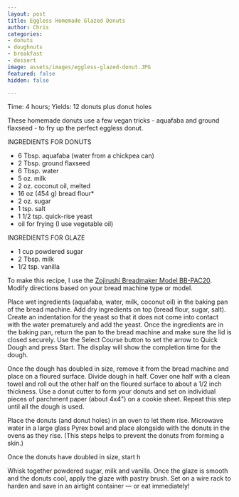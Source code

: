 ```yaml
---
layout: post
title: Eggless Homemade Glazed Donuts
author: Chris
categories:
- donuts
- doughnuts
- breakfast
- dessert
image: assets/images/eggless-glazed-donut.JPG
featured: false
hidden: false

---
```

Time: 4 hours; Yields: 12 donuts plus donut holes

These homemade donuts use a few vegan tricks - aquafaba and ground flaxseed - to fry up the perfect eggless donut.

INGREDIENTS FOR DONUTS

* 6 Tbsp. aquafaba (water from a chickpea can)
* 2 Tbsp. ground flaxseed
* 6 Tbsp. water
* 5 oz. milk
* 2 oz. coconut oil, melted
* 16 oz (454 g) bread flour*
* 2 oz. sugar
* 1 tsp. salt
* 1 1/2 tsp. quick-rise yeast
* oil for frying (I use vegetable oil)

INGREDIENTS FOR GLAZE

* 1 cup powdered sugar
* 2 Tbsp. milk
* 1/2 tsp. vanilla

To make this recipe, I use the [Zojirushi Breadmaker Model BB-PAC20](https://www.amazon.com/Zojirushi-BB-PAC20BA-BB-PAC20-Virtuoso-Breadmaker/dp/B0067MQM48/ref=sr_1_3?keywords=zojirushi+bread+machine+bbpac20&qid=1552254883&s=gateway&sr=8-3). Modify directions based on your bread machine type or model.

Place wet ingredients (aquafaba, water, milk, coconut oil) in the baking pan of the bread machine. Add dry ingredients on top (bread flour, sugar, salt). Create an indentation for the yeast so that it does not come into contact with the water prematurely and add the yeast. Once the ingredients are in the baking pan, return the pan to the bread machine and make sure the lid is closed securely. Use the Select Course button to set the arrow to Quick Dough and press Start. The display will show the completion time for the dough.

Once the dough has doubled in size, remove it from the bread machine and place on a floured surface. Divide dough in half. Cover one half with a clean towel and roll out the other half on the floured surface to about a 1/2 inch thickness. Use a donut cutter to form your donuts and set on individual pieces of parchment paper (about 4x4") on a cookie sheet. Repeat this step until all the dough is used.

Place the donuts (and donut holes) in an oven to let them rise. Microwave water in a large glass Pyrex bowl and place alongside with the donuts in the ovens as they rise. (This steps helps to prevent the donuts from forming a skin.)

Once the donuts have doubled in size, start h

Whisk together powdered sugar, milk and vanilla. Once the glaze is smooth and the donuts cool, apply the glaze with pastry brush. Set on a wire rack to harden and save in an airtight container — or eat immediately!